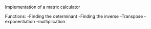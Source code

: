 Implementation of a matrix calculator

Functions: 
-Finding the determinant
-Finding the inverse
-Transpose
-exponentiation
-multiplication
